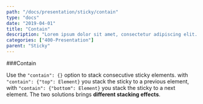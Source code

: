 ```yaml
---
path: "/docs/presentation/sticky/contain"
type: "docs"
date: "2019-04-01"
title: "Contain"
description: "Lorem ipsum dolor sit amet, consectetur adipiscing elit. Nunc tempus laoreet leo sit amet iaculis."
categories: ["400-Presentation"]
parent: "Sticky"
---
```


###Contain

Use the `"contain": {}` option to stack consecutive sticky elements. with `"contain": {"top": Element}` you stack the sticky to a previous element, with `"contain": {"bottom": Element}` you stack the sticky to a next element. The two solutions brings **different stacking effects**.

<demo>
  <div class="demo_item" data-iframe="iframe/demos/sticky/contain-top">
  </div>
  <div class="demo_item" data-iframe="iframe/demos/sticky/contain-bottom">
  </div>
</demo>
